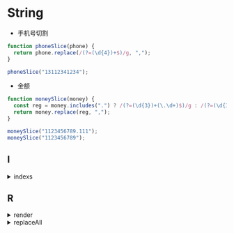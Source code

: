# String

- 手机号切割

```js
function phoneSlice(phone) {
  return phone.replace(/(?=(\d{4})+$)/g, ",");
}

phoneSlice("13112341234");
```

- 金额

```js
function moneySlice(money) {
  const reg = money.includes(".") ? /(?=(\d{3})+(\.\d+)$)/g : /(?=(\d{3})+$)/g;
  return money.replace(reg, ",");
}

moneySlice("1123456789.111");
moneySlice("1123456789");
```

## I

<details>
<summary>indexs</summary>

```js
function indexs(str, substr) {
  const list = [];
  if (substr === '') return list
  const len = substr.length
  let index = -len;
  while (true) {
    index = str.indexOf(substr, index + 2);
    if (index < 0) return list;
    list.push(index);
  }
}

indexs('test####test$$$$test', 'test');
```

</details>

## R

<details>
<summary>render</summary>

```js
function render(template, data) {
  const iterator = template.matchAll(/\{\{(\w+)\}\}/g);
  for (let i of iterator) {
    if (i) {
      template = template.replace(i[0], data[i[1]]);
    }
  }
  return template;
}

render("{{d}} {{k}}", { d: 12, k: 123 });
```

</details>


<details>
<summary>replaceAll</summary>

```js
function replaceAll(origin, from, to) {
  if (from === to) return origin
  if (from === '') return origin.replace(/(?=.|$)/g, to)
  let last = NaN
  while (last !== origin) {
    last = origin
    origin = origin.replace(from, to)
  }
  return last
}

replaceAll("a_a_a_a", 'a', 'b');
```

</details>
